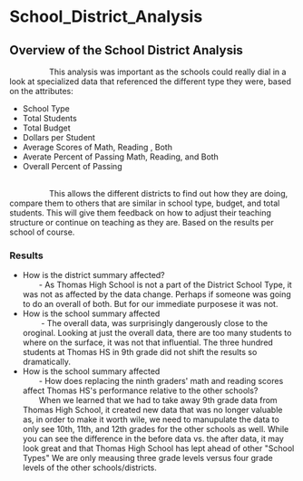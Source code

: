 # School_District_Analysis
## Overview of the School District Analysis
&emsp;&emsp;&emsp;&emsp;&emsp;This analysis was important as the schools could really dial in a look at specialized data that referenced the different type they were, based on the attributes:<br/>
- School Type
- Total Students
- Total Budget
- Dollars per Student
- Average Scores of Math, Reading , Both
- Averate Percent of Passing Math, Reading, and Both
- Overall Percent of Passing
<br/>
&emsp;&emsp;&emsp;&emsp;&emsp;This allows the different districts to find out how they are doing, compare them to others that are similar in school type, budget, and total students. This will give them feedback on how to adjust their teaching structure or continue on teaching as they are. Based on the results per school of course.
<br/>

### Results<br>
- How is the district summary affected?<br>
&emsp;&emsp;- As Thomas High School is not a part of the District School Type, it was not as affected by the data change. Perhaps if someone was going to do an overall of both. But for our immediate purposese it was not.<br/>
- How is the school summary affected<br/>
&emsp;&emsp; - The overall data, was surprisingly dangerously close to the oroginal. Looking at just the overall data, there are too many students to where on the surface, it was not that influential. The three hundred students at Thomas HS in 9th grade did not shift the results so dramatically.<br/>
- How is the school summary affected<br/>
&emsp;&emsp;- How does replacing the ninth graders' math and reading scores affect Thomas HS's performance relative to the other schools?<br/>
&emsp;&emsp;When we learned that we had to take away 9th grade data from Thomas High School, it created new data that was no longer valuable as, in order to make it worth wile, we need to manupulate the data to only see 10th, 11th, and 12th grades for the other schools as well. While you can see the difference in the before data vs. the after data, it may look great and that Thomas High School has lept ahead of other "School Types" We are only meausing three grade levels versus four grade levels of the other schools/districts.
